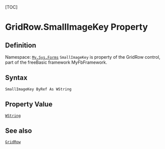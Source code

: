 [TOC]
# GridRow.SmallImageKey Property

## Definition
Namespace: [`My.Sys.Forms`](My.Sys.Forms.md)
`SmallImageKey` is property of the GridRow control, part of the freeBasic framework MyFbFramework.
## Syntax
```freeBasic
SmallImageKey ByRef As WString
```
## Property Value
[`WString`]("https://www.freebasic.net/wiki/KeyPgWString")
## See also
[`GridRow`](GridRow.md)
